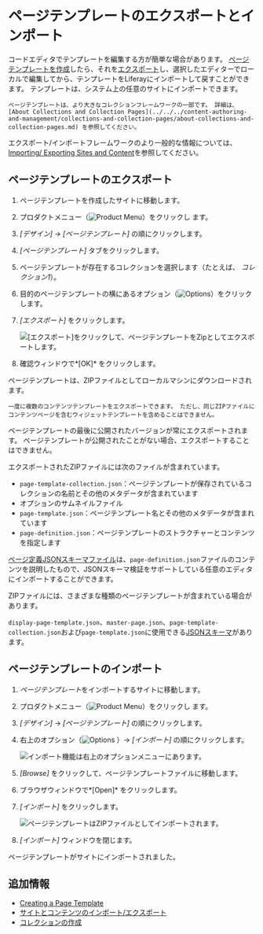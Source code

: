 # ページテンプレートのエクスポートとインポート

コードエディタでテンプレートを編集する方が簡単な場合があります。 [ページテンプレートを作成](./creating-a-page-template.md)したら、それを[エクスポート](../../building-sites/importing-exporting-pages-and-content.md)し、選択したエディターでローカルで編集してから、テンプレートをLiferayにインポートして戻すことができます。 テンプレートは、システム上の任意のサイトにインポートできます。

```{tip}
ページテンプレートは、より大きなコレクションフレームワークの一部です。 詳細は、 [About Collections and Collection Pages](../../../content-authoring-and-management/collections-and-collection-pages/about-collections-and-collection-pages.md) を参照してください。
```

エクスポート/インポートフレームワークのより一般的な情報については、 [Importing/ Exporting Sites and Content](../../building-sites/importing-exporting-pages-and-content.md)を参照してください。

## ページテンプレートのエクスポート

1.  ページテンプレートを作成したサイトに移動します。

2.  プロダクトメニュー（![Product Menu](../../../images/icon-product-menu.png)）をクリックし ます。

3.  *[デザイン]* → *[ページテンプレート]* の順にクリックします。

4.  *[ページテンプレート]* タブをクリックします。

5.  ページテンプレートが存在するコレクションを選択します（たとえば、 *コレクション1*）。

6.  目的のページテンプレートの横にあるオプション（![Options](../../../images/icon-options.png)）をクリックします。

7.  *[エクスポート]* をクリックします。

    ![[エクスポート]をクリックして、ページテンプレートをZipとしてエクスポートします。](./exporting-and-importing-page-templates/images/01.png)

8.  確認ウィンドウで*[OK]* をクリックします。

ページテンプレートは、ZIPファイルとしてローカルマシンにダウンロードされます。

```{tip}
一度に複数のコンテンツテンプレートをエクスポートできます。 ただし、同じZIPファイルにコンテンツページを含むウィジェットテンプレートを含めることはできません。
```

ページテンプレートの最後に公開されたバージョンが常にエクスポートされます。 ページテンプレートが公開されたことがない場合、エクスポートすることはできません。

エクスポートされたZIPファイルには次のファイルが含まれています。

  - `page-template-collection.json`：ページテンプレートが保存されているコレクションの名前とその他のメタデータが含まれています
  - オプションのサムネイルファイル
  - `page-template.json`：ページテンプレート名とその他のメタデータが含まれています
  - `page-definition.json`：ページテンプレートのストラクチャーとコンテンツを指定します

[ページ定義JSONスキーマファイル](https://github.com/liferay/liferay-portal/blob/[$LIFERAY_LEARN_PORTAL_GIT_TAG$]/modules/apps/layout/layout-page-template-api/src/main/resources/com/liferay/layout/page/template/validator/dependencies/page_definition_json_schema.json)は、`page-definition.json`ファイルのコンテンツを説明したもので、JSONスキーマ検証をサポートしている任意のエディタにインポートすることができます。

ZIPファイルには、さまざまな種類のページテンプレートが含まれている場合があります。

`display-page-template.json`、`master-page.json`、`page-template-collection.json`および`page-template.json`に使用できる[JSONスキーマ](https://github.com/liferay/liferay-portal/tree/[$LIFERAY_LEARN_PORTAL_GIT_TAG$]/modules/apps/layout/layout-page-template-api/src/main/resources/com/liferay/layout/page/template/validator/dependencies)があります。

## ページテンプレートのインポート

1.  *ページテンプレート*をインポートするサイトに移動します。

2.  プロダクトメニュー（![Product Menu](../../../images/icon-product-menu.png)）をクリックし ます。

3.  *[デザイン]* → *[ページテンプレート]* の順にクリックします。

4.  右上のオプション（![Options](../../../images/icon-options.png) ）→ *[インポート]* の順にクリックします。

    ![インポート機能は右上のオプションメニューにあります。](./exporting-and-importing-page-templates/images/02.png)

5.  *[Browse]* をクリックして、ページテンプレートファイルに移動します。

6.  ブラウザウィンドウで*[Open]* をクリックします。

7.  *[インポート]* をクリックします。

    ![ページテンプレートはZIPファイルとしてインポートされます。](./exporting-and-importing-page-templates/images/03.png)

8.  *[インポート]* ウィンドウを閉じます。

ページテンプレートがサイトにインポートされました。

## 追加情報

  - [Creating a Page Template](./creating-a-page-template.md)
  - [サイトとコンテンツのインポート/エクスポート](../../building-sites/importing-exporting-pages-and-content.md)
  - [コレクションの作成](../../../content-authoring-and-management/collections-and-collection-pages/creating-collections.md)
